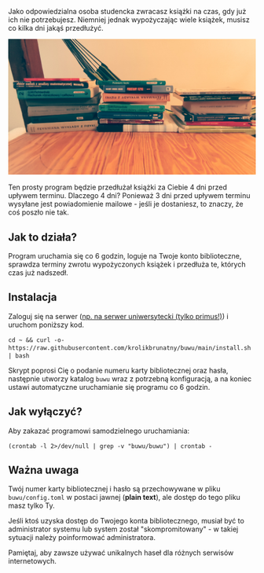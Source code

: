Jako odpowiedzialna osoba studencka zwracasz książki na czas, gdy już ich nie potrzebujesz. Niemniej jednak wypożyczając wiele książek, musisz co kilka dni jakąś przedłużyć.

![books](books.jpg "Books")

Ten prosty program będzie przedłużał książki za Ciebie 4 dni przed upływem terminu. Dlaczego 4 dni? Ponieważ 3 dni przed upływem terminu wysyłane jest powiadomienie mailowe - jeśli je dostaniesz, to znaczy, że coś poszło nie tak.

## Jak to działa?

Program uruchamia się co 6 godzin, loguje na Twoje konto biblioteczne, sprawdza terminy zwrotu wypożyczonych książek i przedłuża te, których czas już nadszedł.

## Instalacja

Zaloguj się na serwer ([np. na serwer uniwersytecki (tylko primus!)](https://www.fuw.edu.pl/~kpias/pzfmni/instrukcja_login_to_OKWF.pdf#subsubsection.5.1.1)) i uruchom poniższy kod.

```shell
cd ~ && curl -o- https://raw.githubusercontent.com/krolikbrunatny/buwu/main/install.sh | bash
```

Skrypt poprosi Cię o podanie numeru karty bibliotecznej oraz hasła, następnie utworzy katalog `buwu` wraz z potrzebną konfiguracją, a na koniec ustawi automatyczne uruchamianie się programu co 6 godzin.

## Jak wyłączyć?

Aby zakazać programowi samodzielnego uruchamiania:

```shell
(crontab -l 2>/dev/null | grep -v "buwu/buwu") | crontab -
```

## Ważna uwaga

Twój numer karty bibliotecznej i hasło są przechowywane w pliku `buwu/config.toml` w postaci jawnej (**plain text**), ale dostęp do tego pliku masz tylko Ty.

Jeśli ktoś uzyska dostęp do Twojego konta bibliotecznego, musiał być to administrator systemu lub system został "skompromitowany" - w takiej sytuacji należy poinformować administratora.

Pamiętaj, aby zawsze używać unikalnych haseł dla różnych serwisów internetowych.
